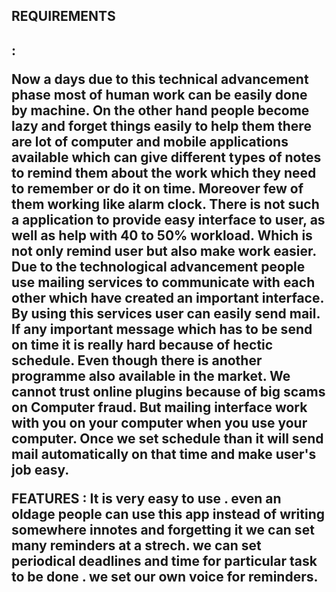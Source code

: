 <H2 >REQUIREMENTS <H2> :

  Now a days due to this technical advancement phase most of human work can be easily done by
machine. On the other hand people become lazy and forget things easily to help them there are lot of computer
and mobile applications available which can give different types of notes to remind them about the work which
they need to remember or do it on time. Moreover few of them working like alarm clock. There is not such a
application to provide easy interface to user, as well as help with 40 to 50% workload. Which is not only remind
user but also make work easier.
Due to the technological advancement people use mailing services to communicate with each other which have
created an important interface. By using this services user can easily send mail. If any important message which
has to be send on time it is really hard because of hectic schedule. Even though there is another programme also
available in the market. We cannot trust online plugins because of big scams on Computer fraud. But mailing
interface work with you on your computer when you use your computer. Once we set schedule than it will send
mail automatically on that time and make user's job easy.
  
  FEATURES :
  It is very easy to use .
  even an oldage people can use this app instead of writing somewhere innotes and forgetting it
  we can set many reminders at a strech.
  we can set periodical deadlines and time for particular task to be done .
  we set our own voice for reminders.
  
  
  
